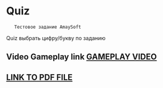 # Quiz
       Тестовое задание AmaySoft

  Quiz выбрать цифру/букву по заданию
  ## Video Gameplay link [GAMEPLAY VIDEO](https://drive.google.com/file/d/1Hv5gvoX7hmXMt7G0jBgdfKlXTgE67hWf/view?usp=sharing)
  ## [LINK TO PDF FILE](https://github.com/AlexDevEdd/Quiz/blob/main/%D0%A2%D0%97%20%D0%A2%D0%B5%D1%81%D1%82%D0%BE%D0%B2%D0%BE%D0%B3%D0%BE%20%D0%B7%D0%B0%D0%B4%D0%B0%D0%BD%D0%B8%D1%8F%20AmayaSoft.pdf)
  
